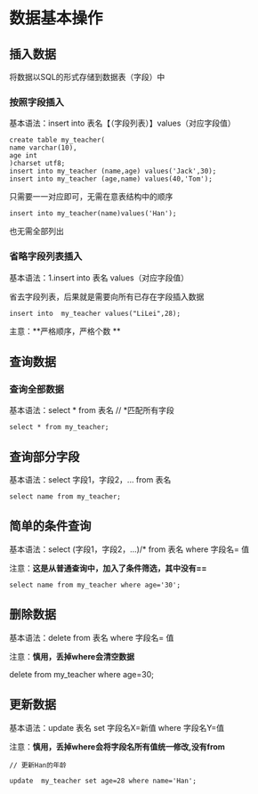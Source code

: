 # 数据基本操作

## 插入数据

将数据以SQL的形式存储到数据表（字段）中

### 按照字段插入

基本语法：insert into 表名【（字段列表）】values（对应字段值）

    create table my_teacher(
    name varchar(10),
    age int
    )charset utf8;
    insert into my_teacher (name,age) values('Jack',30);
    insert into my_teacher (age,name) values(40,'Tom');
只需要一一对应即可，无需在意表结构中的顺序

    insert into my_teacher(name)values('Han');
也无需全部列出

### 省略字段列表插入

基本语法：1.insert into 表名 values（对应字段值）

省去字段列表，后果就是需要向所有已存在字段插入数据

    insert into  my_teacher values("LiLei",28);
主意：**严格顺序，严格个数  **

## 查询数据

### 查询全部数据

基本语法：select * from 表名
// *匹配所有字段

    select * from my_teacher;

## 查询部分字段

基本语法：select 字段1，字段2，... from 表名

    select name from my_teacher;

## 简单的条件查询

基本语法：select (字段1，字段2，...)/* from 表名 where  字段名= 值

注意：**这是从普通查询中，加入了条件筛选，其中没有==**

    select name from my_teacher where age='30';

## 删除数据

基本语法：delete from 表名 where 字段名= 值

注意：**慎用，丢掉where会清空数据**

delete from my_teacher where age=30;

## 更新数据

基本语法：update  表名 set 字段名X=新值 where 字段名Y=值

注意：**慎用，丢掉where会将字段名所有值统一修改,没有from**

    // 更新Han的年龄

    update  my_teacher set age=28 where name='Han';